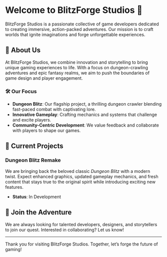 # Welcome to BlitzForge Studios 🚀

BlitzForge Studios is a passionate collective of game developers dedicated to creating immersive, action-packed adventures. Our mission is to craft worlds that ignite imaginations and forge unforgettable experiences.

## 🌟 About Us
At BlitzForge Studios, we combine innovation and storytelling to bring unique gaming experiences to life. With a focus on dungeon-crawling adventures and epic fantasy realms, we aim to push the boundaries of game design and player engagement.

### 🛠️ Our Focus
- **Dungeon Blitz**: Our flagship project, a thrilling dungeon crawler blending fast-paced combat with captivating lore.
- **Innovative Gameplay**: Crafting mechanics and systems that challenge and excite players.
- **Community-Centric Development**: We value feedback and collaborate with players to shape our games.

## 🚧 Current Projects
### **Dungeon Blitz Remake**  
We are bringing back the beloved classic *Dungeon Blitz* with a modern twist. Expect enhanced graphics, updated gameplay mechanics, and fresh content that stays true to the original spirit while introducing exciting new features.

- **Status**: In Development

## 🤝 Join the Adventure
We are always looking for talented developers, designers, and storytellers to join our quest. Interested in collaborating? Let us know!

---

Thank you for visiting BlitzForge Studios. Together, let’s forge the future of gaming!
